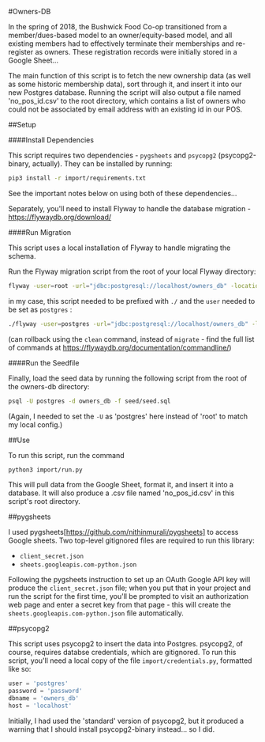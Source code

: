 #Owners-DB

In the spring of 2018, the Bushwick Food Co-op transitioned from a member/dues-based model to an owner/equity-based model, and all existing members had to effectively terminate their memberships and re-register as owners. These registration records were initially stored in a Google Sheet...

The main function of this script is to fetch the new ownership data (as well as some historic membership data), sort through it, and insert it into our new Postgres database. Running the script will also output a file named 'no_pos_id.csv' to the root directory, which contains a list of owners who could not be associated by email address with an existing id in our POS.

##Setup

####Install Dependencies

This script requires two dependencies - `pygsheets` and `psycopg2` (psycopg2-binary, actually). They can be installed by running:

```bash
pip3 install -r import/requirements.txt
```

See the important notes below on using both of these dependencies...

Separately, you'll need to install Flyway to handle the database migration - https://flywaydb.org/download/

####Run Migration

This script uses a local installation of Flyway to handle migrating the schema.

Run the Flyway migration script from the root of your local Flyway directory:

```bash
flyway -user=root -url="jdbc:postgresql://localhost/owners_db" -locations="filesystem:/path-to-this-app/owners-db/sql" migrate
```

in my case, this script needed to be prefixed with `./` and the `user` needed to be set as `postgres` :

```bash
./flyway -user=postgres -url="jdbc:postgresql://localhost/owners_db" -locations="filesystem:/Users/darrenklein/desktop/darren/development/bushwickfc/owners-db/sql" migrate
```

(can rollback using the `clean` command, instead of `migrate` - find the full list of commands at https://flywaydb.org/documentation/commandline/)

####Run the Seedfile

Finally, load the seed data by running the following script from the root of the owners-db directory:

```bash
psql -U postgres -d owners_db -f seed/seed.sql
```

(Again, I needed to set the `-U` as 'postgres' here instead of 'root' to match my local config.)

##Use

To run this script, run the command

```bash
python3 import/run.py
```

This will pull data from the Google Sheet, format it, and insert it into a database. It will also produce a .csv file named 'no_pos_id.csv' in this script's root directory.

##pygsheets

I used pygsheets[https://github.com/nithinmurali/pygsheets] to access Google sheets. Two top-level gitignored files are required to run this library:

- `client_secret.json`
- `sheets.googleapis.com-python.json`

Following the pygsheets instruction to set up an OAuth Google API key will produce the `client_secret.json` file; when you put that in your project and run the script for the first time, you'll be prompted to visit an authorization web page and enter a secret key from that page - this will create the `sheets.googleapis.com-python.json` file automatically.

##psycopg2

This script uses psycopg2 to insert the data into Postgres. psycopg2, of course, requires databse credentials, which are gitignored. To run this script, you'll need a local copy of the file `import/credentials.py`, formatted like so:

```python
user = 'postgres'
password = 'password'
dbname = 'owners_db'
host = 'localhost'
```

Initially, I had used the 'standard' version of psycopg2, but it produced a warning that I should install psycopg2-binary instead... so I did.
